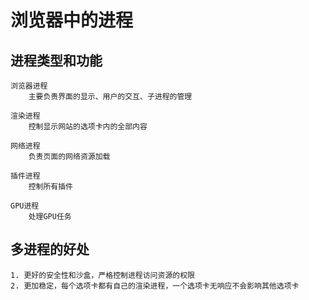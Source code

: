 # 浏览器中的进程

## 进程类型和功能

    浏览器进程
        主要负责界面的显示、用户的交互、子进程的管理

    渲染进程
        控制显示网站的选项卡内的全部内容

    网络进程
        负责页面的网络资源加载
    
    插件进程
        控制所有插件
    
    GPU进程
        处理GPU任务
        
## 多进程的好处
    1. 更好的安全性和沙盒，严格控制进程访问资源的权限
    2. 更加稳定，每个选项卡都有自己的渲染进程，一个选项卡无响应不会影响其他选项卡
    